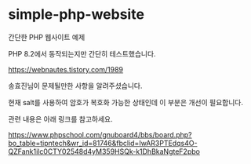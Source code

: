 # simple-php-website
간단한 PHP 웹사이트 예제


PHP 8.2에서 동작되는지만 간단히 테스트했습니다.

https://webnautes.tistory.com/1989




송효진님이 문제될만한 사항을 알려주셨습니다.

현재 salt를 사용하여 암호가 복호화 가능한 상태인데 이 부분은 개선이 필요합니다.

관련 내용은 아래 링크를 참고하세요. 

https://www.phpschool.com/gnuboard4/bbs/board.php?bo_table=tipntech&wr_id=81746&fbclid=IwAR3PTEdqs4O-QZFank1ilc0CTY02548d4yM359HSQk-k1DhBkaNgteF2pbo

